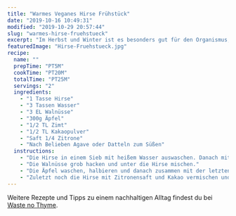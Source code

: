 ```yaml
---
title: "Warmes Veganes Hirse Frühstück"
date: "2019-10-16 10:49:31"
modified: "2019-10-29 20:57:44"
slug: "warmes-hirse-fruehstueck"
excerpt: "Im Herbst und Winter ist es besonders gut für den Organismus, wenn du mit einem warmen Frühstück in den Tag startest. Hirse ist sehr nährend und stärkt deine Mitte. "
featuredImage: "Hirse-Fruehstueck.jpg"
recipe:
  name: ""
  prepTime: "PT5M"
  cookTime: "PT20M"
  totalTime: "PT25M"
  servings: "2"
  ingredients:
    - "1 Tasse Hirse"
    - "3 Tassen Wasser"
    - "3 EL Walnüsse"
    - "300g Äpfel"
    - "1/2 TL Zimt"
    - "1/2 TL Kakaopulver"
    - "Saft 1/4 Zitrone"
    - "Nach Belieben Agave oder Datteln zum Süßen"
  instructions:
    - "Die Hirse in einem Sieb mit heißem Wasser auswaschen. Danach mit 2 Tassen Wasser in einem Topf zum Kochen bringen und dann zugedeckt leicht köcheln lassen, bis die Hirse gar ist."
    - "Die Walnüsse grob hacken und unter die Hirse mischen."
    - "Die Äpfel waschen, halbieren und danach zusammen mit der letzten Tasse Wasser und dem Zimt in einem zweiten Topf zu einem Kompott einkochen."
    - "Zuletzt noch die Hirse mit Zitronensaft und Kakao vermischen und zusammen mit dem Apfelkompott anrichten."
---
```


Weitere Rezepte und Tipps zu einem nachhaltigen Alltag findest du bei [Waste no Thyme](https://wastenothyme.com).